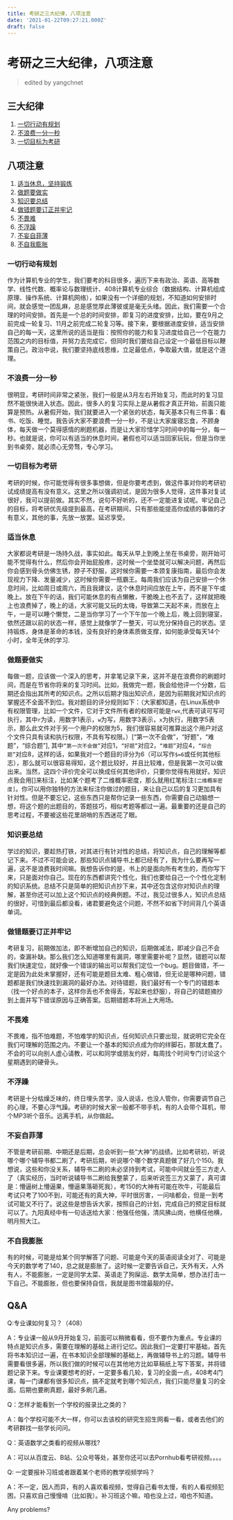 ```yaml
---
title: 考研之三大纪律，八项注意
date: '2021-01-22T09:27:21.000Z'
draft: false
---
```


# 考研之三大纪律，八项注意

> edited by yangchnet

## 三大纪律

1. [一切行动有规划](kao-yan.md#一切行动有规划)
2. [不浪费一分一秒](kao-yan.md#不浪费一分一秒)
3. [一切目标为考研](kao-yan.md#一切目标为考研)

## 八项注意

1. [适当休息，坚持锻炼](kao-yan.md#适当休息，坚持锻炼)
2. [做题要做实](kao-yan.md#做题要做实)
3. [知识要总结](kao-yan.md#知识要总结)
4. [做错题要订正并牢记](kao-yan.md#做错题要订正并牢记)  
5. [不畏难](kao-yan.md#不畏难)
6. [不浮躁](kao-yan.md#不浮躁)
7. [不妄自菲薄](kao-yan.md#不妄自菲薄)  
8. [不自我膨胀](kao-yan.md#不自我膨胀)

### 一切行动有规划

作为计算机专业的学生，我们要考的科目很多，遍历下来有政治、英语、高等数学、线性代数、概率论与数理统计、408计算机专业综合（数据结构、计算机组成原理、操作系统、计算机网络），如果没有一个详细的规划，不知道如何安排时间，就会感觉一团乱麻，总是感觉厚此薄彼或是毫无头绪。因此，我们需要一个合理的时间安排。首先是一个总的时间安排，即复习的进度安排，比如，要在9月之前完成一轮复习、11月之前完成二轮复习等。接下来，要根据进度安排，适当安排自己的每一天，这里所说的适当是指：按照你的能力和复习进度给自己一个在能力范围之内的目标值，并努力去完成它，但同时我们要给自己设定一个最低目标以鞭策自己。政治中说，我们要坚持底线思维，立足最低点，争取最大值，就是这个道理。

### 不浪费一分一秒

很明显，考研时间非常之紧张，我们一般是从3月左右开始复习，而此时的复习显然不能很快进入状态。因此，很多人的复习实际上是从暑假才真正开始，前面只能算是预热。从暑假开始，我们就要进入一个紧张的状态，每天基本只有三件事：看书、吃饭、睡觉。我告诉大家不要浪费一分一秒，不是让大家废寝忘食，不顾身体，每天做一个莫得感情的刷题机器，而是让大家珍惜学习时间中的每一分，每一秒。也就是说，你可以有适当的休息时间，暑假也可以适当回家玩玩，但是当你坐到书桌旁，就必须心无旁骛，专心学习。

### 一切目标为考研

考研的时候，你可能觉得有很多事想做，但是你要考虑到，做这件事对你的考研初试成绩提高有没有意义。这里之所以强调初试，是因为很多人觉得，这件事对复试很好，我可以提前做。其实不然，说句不好听的，还不一定能进复试呢。牢记自己的目标，将考研优先级提到最高，在考研期间，只有那些能提高你成绩的事做的才有意义，其他的事，先放一放罢。延迟享受。

### 适当休息

大家都说考研是一场持久战，事实如此。每天从早上到晚上坐在书桌旁，刚开始可能不觉得有什么，然后你会开始屁股疼，这时候一个坐垫就可以解决问题，再然后你会感到骨头仿佛生锈，脖子不舒服，这时候你需要一本颈复康指南，最后你会发现视力下降、发量减少，这时候你需要一瓶霸王。每周我们应该为自己安排一个休息时间，比如周日或周六，而且我建议，这个休息时间应放在上午，而不是下午或晚上。放在下午的话，我们可能休息的有点懒散，干脆晚上也不去了，这样就把晚上也浪费掉了，晚上的话，大家可能又玩的太嗨，导致第二天起不来，而放在上午，一是可以睡个懒觉，二是当你学习了一个下午加一个晚上后，晚上回到寝室，依然还跟以前的状态一样，感觉上就像学了一整天，可以充分保持自己的状态。坚持锻炼，身体是革命的本钱，没有良好的身体素质做支撑，如何能承受每天14个小时，全年无休的学习.

### 做题要做实

每做一题，应该做一个深入的思考，并拿笔记录下来，这并不是在浪费你的刷题时间，而是在节省你将来的复习时间。比如，我做完一题，我会给他评一个分数，后期还会指出其所考的知识点。之所以后期才指出知识点，是因为前期我对知识点的掌握还不全面不到位。我对题目的评分规则如下：（大家都知道，在Linux系统中有权限管理，比如一个文件，它对于文件所有者的权限可能是`rwx`,代表可读可写可执行，其中`r`为读，用数字1表示，`w`为写，用数字3表示，`x`为执行，用数字5表示，那么此文件对于另一个用户的权限为5，我们很容易就可推算出这个用户对这个文件只具有读和执行权限，不具有写权限。）\[“第一次不会做”，“好题”，“难题”，“综合题”\], 其中`“第一次不会做”`对应1，`“好题”`对应2，`“难题”`对应4，`“综合题”`对应8，这样的话，如果我对一个题目的评分为6（可以写作`$=6`或任何其他标志），那么就可以很容易得知，这个题比较好，并且比较难，但是我第一次可以做出来。当然，这四个评价完全可以换成任何其他评价，只要你觉得有用就好。知识点我会用\[\]来标注，比如某个题考了二维概率密度，那么就用红笔标注`[二维概率密度]`。你可以用你独特的方法来标注你做过的题目，来让自己以后的复习更加具有针对性。但是不要忘记，这些东西只是帮你记录一些东西，你需要自己动脑想一想，将这个题的出题目的，答题技巧，相似考题等都过一遍。最重要的还是自己的思考过程，不要被这些花里胡哨的东西迷花了眼。

### 知识要总结

学过的知识，要趁热打铁，对其进行有针对性的总结，将知识点，自己的理解等都记下来。不过不可能会说，那些知识点辅导书上都已经有了，我为什么要再写一遍，这不是浪费我时间嘛。我想告诉你的是，书上的是面向所有考生的，而你写下来，只是面对你自己。现在的东西都讲究个性化，我们也要给自己一个个性化定制的知识系统。总结不只是简单的把知识点抄下来，其中还包含这你对知识点的理解，甚至你还可以加上这个知识点的经典例题。不过，我见过很多人，知识点总结的很好，可惜到最后都没看，诸君要避免这个问题，不然不如省下时间背几个英语单词。

### 做错题要订正并牢记

考研复习，前期做加法，即不断增加自己的知识，后期做减法，即减少自己不会的，查漏补缺。那么我们怎么知道哪里有漏洞，哪里需要补呢？显然，错题可以帮我们快速定位，就好像一个错误的输出可以帮我们定位一个bug。题目做错，不一定是因为此处未掌握好，还有可能是题目太难、粗心做错，但无论是哪种问题，错题都是我们快速找到漏洞的最好办法。对待错题，我们最好有一个专门的错题本（找一个好点的本子，这样你丢也不舍得丢，写起来也舒服），将自己的错题摘抄到上面并写下错误原因与正确答案。后期错题本将派上大用场。

### 不畏难

不畏难，指不怕难题，不怕难学的知识点，任何知识点只要出现，就说明它完全在我们可理解的范围之内。不要让一个基本的知识点成为你的绊脚石，那就太蠢了。不会的可以向别人虚心请教，可以和同学或朋友约好，每周找个时间专门讨论这个星期遇到的硬骨头。

### 不浮躁

考研是十分枯燥乏味的，终日埋头苦学，没人说话，也没人管你，你需要调节自己的心理，不要心浮气躁。考研的时候大家一般都不带手机，有的人会带个耳机，带个MP3听个音乐。远离手机，从你做起。

### 不妄自菲薄

不管是考研前期、中期还是后期，总会听到一些“大神”的战绩。比如考研初，听说哪个哪个辅导书都二刷了，考研后期，听说哪个哪个数学真题做了好几个150。我想说，这些和你没关系，辅导书二刷的未必坚持到考试，可能中间就业签三方走人了（真实经历，当时听说辅导书二刷给我整蒙了，后来听说签三方又蒙了，真可谓是：懵逼树上懵逼果，懵逼果落砸死我），考150的大神有可能在吹牛，可能最后考试只考了100不到，可能还有的真大神，平时很厉害，一问啥都会，但是一到考试可能又不行了。说这些是想告诉大家，按照自己的计划，完成自己的预定目标就可以了。九阳真经中有一句话送给大家：他强任他强，清风拂山岗，他横任他横，明月照大江。

### 不自我膨胀

有的时候，可能是给某个同学解答了问题、可能是今天的英语阅读全对了、可能是今天的数学考了140，总之就是膨胀了。这时候一定要告诉自己，天外有天，人外有人，不能膨胀，一定是同学太菜、英语走了狗屎运、数学太简单，想办法打击一下自己。不能膨胀，但也要保持自信，我就是图书馆最靓的仔。

## Q&A

Q:专业课如何复习？（408）

A：专业课一般从9月开始复习，前面可以稍微看看，但不要作为重点。专业课的特点是知识点多，需要在理解的基础上进行记忆。因此我们一定要打牢基础，首先将书本知识过一遍，在书本知识全部理解的基础上，再做辅导书上的习题。辅导书需要看很多遍，所以我们做的时候可以在其他地方比如草稿纸上写下答案，并将错题记录下来。专业课要想考的好，一定要多看几轮，复习的全面一点，408考4门课，每一门课都有很多知识点，搞不定就考到哪个知识点，我们只能尽量复习的全面。后期也要刷真题，最好多刷几遍。

Q：怎样才能看到一个学校的报录比之类的？

A：每个学校可能不大一样，你可以去该校的研究生招生网看一看，或者去他们的考研群找一些学长问问。

Q：英语数学之类看的视频从哪找?

A：可以从百度云、B站、公众号等处，甚至你还可以去Pornhub看考研视频。。。。

Q: 一定要报补习班或者跟着某个老师的教学视频学吗？

A：不一定，因人而异，有的人喜欢看视频，觉得自己看书太慢，有的人看视频犯困，只喜欢自己慢慢啃（比如我）。补习班这个嘛，咱也没上过，咱也不知道。

Any problems?

